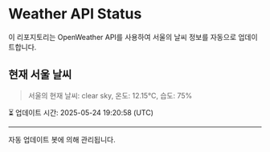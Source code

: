 
# Weather API Status

이 리포지토리는 OpenWeather API를 사용하여 서울의 날씨 정보를 자동으로 업데이트합니다.

## 현재 서울 날씨
> 서울의 현재 날씨: clear sky, 온도: 12.15°C, 습도: 75%

⏳ 업데이트 시간: 2025-05-24 19:20:58 (UTC)

---
자동 업데이트 봇에 의해 관리됩니다.
